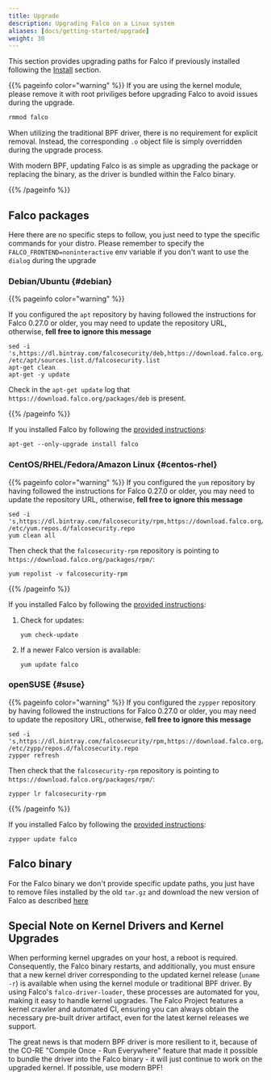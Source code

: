 ```yaml
---
title: Upgrade
description: Upgrading Falco on a Linux system
aliases: [docs/getting-started/upgrade]
weight: 30
---
```


This section provides upgrading paths for Falco if previously installed following the [Install](../installation/) section.

{{% pageinfo color="warning" %}}
If you are using the kernel module, please remove it with root priviliges before upgrading Falco to avoid issues during the upgrade.

```bash
rmmod falco
```

When utilizing the traditional BPF driver, there is no requirement for explicit removal. Instead, the corresponding `.o` object file is simply overridden during the upgrade process.

With modern BPF, updating Falco is as simple as upgrading the package or replacing the binary, as the driver is bundled within the Falco binary.

{{% /pageinfo %}}

## Falco packages

Here there are no specific steps to follow, you just need to type the specific commands for your distro. Please remember to specify the `FALCO_FRONTEND=noninteractive` env variable if you don't want to use the `dialog` during the upgrade

### Debian/Ubuntu {#debian}

{{% pageinfo color="warning" %}}

If you configured the `apt` repository by having followed the instructions for Falco 0.27.0 or older, you may need to update the repository URL, otherwise, **fell free to ignore this message**

```shell
sed -i 's,https://dl.bintray.com/falcosecurity/deb,https://download.falco.org/packages/deb,' /etc/apt/sources.list.d/falcosecurity.list
apt-get clean
apt-get -y update
```

Check in the `apt-get update` log that `https://download.falco.org/packages/deb` is present.

{{% /pageinfo %}}

If you installed Falco by following the [provided instructions](../installation/#installation-details):

```shell
apt-get --only-upgrade install falco
```

### CentOS/RHEL/Fedora/Amazon Linux {#centos-rhel}

{{% pageinfo color="warning" %}}
If you configured the `yum` repository by having followed the instructions for Falco 0.27.0 or older, you may need to update the repository URL, otherwise, **fell free to ignore this message**

```shell
sed -i 's,https://dl.bintray.com/falcosecurity/rpm,https://download.falco.org/packages/rpm,' /etc/yum.repos.d/falcosecurity.repo
yum clean all
```

Then check that the `falcosecurity-rpm` repository is pointing to `https://download.falco.org/packages/rpm/`:

```shell
yum repolist -v falcosecurity-rpm
```

{{% /pageinfo %}}

If you installed Falco by following the [provided instructions](../installation/#centos-rhel):

1. Check for updates:

    ```shell
    yum check-update
    ```

2. If a newer Falco version is available:

    ```shell
    yum update falco
    ```

### openSUSE {#suse}

{{% pageinfo color="warning" %}}
If you configured the `zypper` repository by having followed the instructions for Falco 0.27.0 or older, you may need to update the repository URL, otherwise, **fell free to ignore this message**

```shell
sed -i 's,https://dl.bintray.com/falcosecurity/rpm,https://download.falco.org/packages/rpm,' /etc/zypp/repos.d/falcosecurity.repo
zypper refresh
```

Then check that the `falcosecurity-rpm` repository is pointing to `https://download.falco.org/packages/rpm/`:

```shell
zypper lr falcosecurity-rpm
```

{{% /pageinfo %}}

If you installed Falco by following the [provided instructions](../installation/#suse):

```shell
zypper update falco
```

## Falco binary

For the Falco binary we don't provide specific update paths, you just have to remove files installed by the old `tar.gz` and download the new version of Falco as described [here](../installation/#falco-binary)


## Special Note on Kernel Drivers and Kernel Upgrades


When performing kernel upgrades on your host, a reboot is required. Consequently, the Falco binary restarts, and additionally, you must ensure that a new kernel driver corresponding to the updated kernel release (`uname -r`) is available when using the kernel module or traditional BPF driver. By using Falco's `falco-driver-loader`, these processes are automated for you, making it easy to handle kernel upgrades. The Falco Project features a kernel crawler and automated CI, ensuring you can always obtain the necessary pre-built driver artifact, even for the latest kernel releases we support.

The great news is that modern BPF driver is more resilient to it, because of the CO-RE "Compile Once - Run Everywhere" feature that made it possible to bundle the driver into the Falco binary - it will just continue to work on the upgraded kernel. If possible, use modern BPF!



